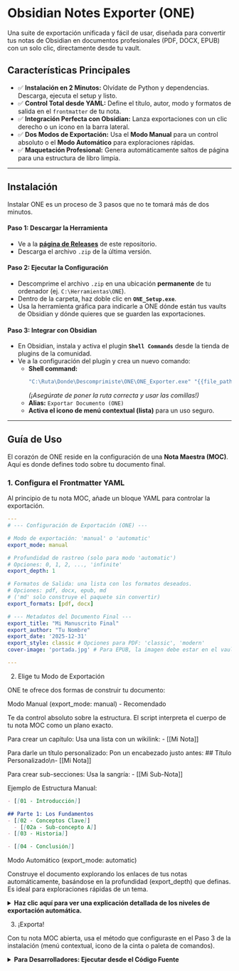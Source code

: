 # Obsidian Notes Exporter (ONE)

Una suite de exportación unificada y fácil de usar, diseñada para convertir tus notas de Obsidian en documentos profesionales (PDF, DOCX, EPUB) con un solo clic, directamente desde tu vault.



## Características Principales

-   ✅ **Instalación en 2 Minutos:** Olvídate de Python y dependencias. Descarga, ejecuta el setup y listo.
-   ✅ **Control Total desde YAML:** Define el título, autor, modo y formatos de salida en el `frontmatter` de tu nota.
-   ✅ **Integración Perfecta con Obsidian:** Lanza exportaciones con un clic derecho o un icono en la barra lateral.
-   ✅ **Dos Modos de Exportación:** Usa el **Modo Manual** para un control absoluto o el **Modo Automático** para exploraciones rápidas.
-   ✅ **Maquetación Profesional:** Genera automáticamente saltos de página para una estructura de libro limpia.

---

## Instalación

Instalar ONE es un proceso de 3 pasos que no te tomará más de dos minutos.

#### Paso 1: Descargar la Herramienta
-   Ve a la [**página de Releases**](https://github.com/TU_USUARIO/TU_REPOSITORIO/releases) de este repositorio.
-   Descarga el archivo `.zip` de la última versión.

#### Paso 2: Ejecutar la Configuración
-   Descomprime el archivo `.zip` en una ubicación **permanente** de tu ordenador (ej. `C:\Herramientas\ONE`).
-   Dentro de la carpeta, haz doble clic en **`ONE_Setup.exe`**.
-   Usa la herramienta gráfica para indicarle a ONE dónde están tus vaults de Obsidian y dónde quieres que se guarden las exportaciones.

#### Paso 3: Integrar con Obsidian
-   En Obsidian, instala y activa el plugin **`Shell Commands`** desde la tienda de plugins de la comunidad.
-   Ve a la configuración del plugin y crea un nuevo comando:
    -   **Shell command:**
        ```bash
        "C:\Ruta\Donde\Descomprimiste\ONE\ONE_Exporter.exe" "{{file_path:absolute}}"
        ```
        *(¡Asegúrate de poner la ruta correcta y usar las comillas!)*
    -   **Alias:** `Exportar Documento (ONE)`
    -   **Activa el icono de menú contextual (lista)** para un uso seguro.

---

## Guía de Uso

El corazón de ONE reside en la configuración de una **Nota Maestra (MOC)**. Aquí es donde defines todo sobre tu documento final.

### 1. Configura el Frontmatter YAML

Al principio de tu nota MOC, añade un bloque YAML para controlar la exportación.

```yaml
---
# --- Configuración de Exportación (ONE) ---

# Modo de exportación: 'manual' o 'automatic'
export_mode: manual

# Profundidad de rastreo (solo para modo 'automatic')
# Opciones: 0, 1, 2, ..., 'infinite'
export_depth: 1 

# Formatos de Salida: una lista con los formatos deseados.
# Opciones: pdf, docx, epub, md
# ('md' solo construye el paquete sin convertir)
export_formats: [pdf, docx]

# --- Metadatos del Documento Final ---
export_title: "Mi Manuscrito Final"
export_author: "Tu Nombre"
export_date: '2025-12-31'
export_style: classic # Opciones para PDF: 'classic', 'modern'
cover-image: 'portada.jpg' # Para EPUB, la imagen debe estar en el vault

---
```

2. Elige tu Modo de Exportación

ONE te ofrece dos formas de construir tu documento:

Modo Manual (export_mode: manual) - Recomendado

Te da control absoluto sobre la estructura. El script interpreta el cuerpo de tu nota MOC como un plano exacto.

Para crear un capítulo: Usa una lista con un wikilink: - [[Mi Nota]]

Para darle un título personalizado: Pon un encabezado justo antes: ## Título Personalizado\n- [[Mi Nota]]

Para crear sub-secciones: Usa la sangría: - [[Mi Sub-Nota]]

Ejemplo de Estructura Manual:

``` markdown
- [[01 - Introducción]]

## Parte 1: Los Fundamentos
- [[02 - Conceptos Clave]]
  - [[02a - Sub-concepto A]]
- [[03 - Historia]]

- [[04 - Conclusión]]
```

Modo Automático (export_mode: automatic)

Construye el documento explorando los enlaces de tus notas automáticamente, basándose en la profundidad (export_depth) que definas. Es ideal para exploraciones rápidas de un tema.

<details>
<summary><strong>Haz clic aquí para ver una explicación detallada de los niveles de exportación automática.</strong></summary>


El nivel de exportación es la profundidad hasta donde el script sigue los enlaces salientes desde tu nota de inicio.
![niveles de exportación](".\readme-images\Niveles de exportación de ONE.png")
Estructura de Ejemplo:


```mermaid
graph TD
    A[Nota de Inicio] --> B[Nota A] & C[Nota B];
    B --> D[Nota C] & E[Nota D];
    C --> F[Nota E];
    E --> G[Nota F];
    classDef nivel0 fill:#ffefc3; class A nivel0;
    classDef nivel1 fill:#d0e6ff; class B,C nivel1;
    classDef nivel2 fill:#e8ffd4; class D,E,F nivel2;
    classDef nivel3 fill:#f9d3e7; class G nivel3;
```

export_depth: 0 (Solo Nota Inicial): Exporta exclusivamente la nota seleccionada. Ideal para notas autocontenidas como resúmenes o entradas de diario.

export_depth: 1 (Enlaces Directos): Incluye la nota inicial y todas las notas enlazadas directamente desde ella. Perfecto para un tema central con sus definiciones directas.

export_depth: 2 (Segundo Nivel): Recorre también las notas enlazadas desde las notas de Nivel 1. Útil para un capítulo de libro con subtemas.

export_depth: infinite (Toda la Red): El script recorre todos los enlaces disponibles sin límite. Útil para backups o exportaciones completas, pero úsalo con precaución, ya que podría exportar gran parte de tu vault.

El script genera una estructura jerárquica en el documento final basándose en el orden en que descubre las notas.

</details>

3. ¡Exporta!

Con tu nota MOC abierta, usa el método que configuraste en el Paso 3 de la instalación (menú contextual, icono de la cinta o paleta de comandos).

<details>
<summary><strong>Para Desarrolladores: Ejecutar desde el Código Fuente</strong></summary>


Si prefieres ejecutar el proyecto desde el código fuente de Python:

Clona el repositorio.

Crea un entorno virtual y actívalo: python -m venv .venv y .\.venv\Scripts\activate.

Instala las dependencias: pip install PyYAML.

Ejecuta la configuración: python config_tool.py.

Ejecuta el exportador: python ONE_Exporter.py.

</details>
